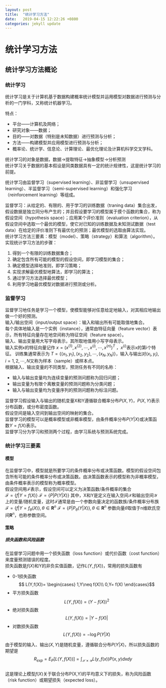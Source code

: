 ```yaml
---
layout: post
title:  "统计学习方法"
date:   2019-04-15 12:22:26 +0800
categories: jekyll update
---
```


# 统计学习方法  
## 统计学习方法概论 
### 统计学习  
统计学习是关于计算机基于数据构建概率统计模型并运用模型对数据进行预测与分析的一门学科，又称统计机器学习。  
  
特点：  
* 平台——计算机及网络；  
* 研究对象——数据；  
* 目的——对数据（特别是未知数据）进行预测与分析；  
* 方法——构建模型并应用模型进行预测与分析；
* 概率论、统计学、信息论、计算理论、最优化理论及计算机科学交叉学科。  
  
统计学习的对象是数据，数据$\rightarrow$提取特征$\rightarrow$抽象模型$\rightarrow$分析预测  
统计学习关于数据的基本假设是同类数据具有一定的统计规律性，这是统计学习的前提。  
  
统计学习由监督学习（supervised learning）、非监督学习（unsupervised learning）、半监督学习（semi-supervised learning）和强化学习（reinforcement learning）等组成。  
  
监督学习：从给定的、有限的、用于学习的训练数据（traning data）集合出发，假设数据是独立同分布产生的；并且假设要学习的模型属于摸个函数的集合，称为假设空间（hypothesis space）；应用某个评价准则（evaluation criterion），从假设空间中选取一个最优的模型，使它对已知的训练数据及未知测试数据（test data）在给定的评价准则下有最优化的预测；最优模型的选取由算法实现。  
统计学习方法三要素：模型（model）、策略（strategy）和算法（algorithm）。  
实现统计学习方法的步骤：  
1. 得到一个有限的训练数据集合；
2. 确定包含所有可能的模型的假设空间，即学习模型的集合；
3. 确定模型选择地准则，即学习策略；
4. 实现求解最优模型地算法，即学习的算法；
5. 通过学习方法选择最优模型；
6. 利用学习地最优模型对数据进行预测或分析。  
  
### 监督学习  
监督学习地任务是学习一个模型，使模型能够对任意给定地输入，对其相应地输出做一个好的预测。   
输入/输出空间（input/output space）：输入和输出所有可能取值地集合。  
每个具体地输入是一个实例（instance），通常由特征向量（feature vector）表示，所有特征向量存在地空间称为特征空间（feature space）。  
输入、输出变量用大写字母表示，其所取地值用小写字母表示。  
输入实例x的特征向量记作 $x=(x^{(1)},x^{(2)},\cdots,x^{(i)},\cdots,x^{(n)})^{T}$  ，$x^{(i)}$表示x的第i个特征。
训练集通常表示为 $T=\{(x_1,y_1),(x_2,y_2),\cdots,(x_N,y_N)\}$，输入与输出对$(x_i,y_i), i=1,2,\cdots,N$又称为样本（sample）或样本点。  
根据输入、输出变量的不同类型，预测任务有不同的名称：
* 输入与输出变量均为连续变量的预测问题称为回归问题；
* 输出变量为有限个离散变量的预测问题称为分类问题；
* 输入与输出变量均为变量序列的预测问题称为标注问题。

监督学习假设输入与输出的随机变量X和Y遵循联合概率分布$P(X,Y)$，$P(X,Y)$表示分布函数，或分布密度函数。  
假设空间是输入空间到输出空间的映射的集合。  
监督学习的模型可以是概率模型或非概率模型，由条件概率分布$P(Y|X)$或决策函数$Y=f(X)$表示。  
监督学习分为学习和预测两个过程，由学习系统与预测系统完成。  
### 统计学习三要素
#### 模型
在监督学习中，模型就是所要学习的条件概率分布或决策函数。模型的假设空间包含所有可能的条件概率分布或决策函数。由决策函数表示的模型称为非概率模型，由条件概率表示的模型称为概率模型。  
假设空间用$\mathcal{F}$表示，假设空间可以定义为决策函数/条件概率的集合  
$\mathcal{F}=\{f|Y=f(X)\}$
$\mathcal{F}=\{P|P(Y|X)\}$
其中，X和Y是定义在输入空间$\mathcal{X}$和输出空间$\mathcal{Y}$上的变量/随机变量，这时$\mathcal{F}$通常是由一个参数向量决定的函数族/条件概率分布族  
$\mathcal{F}=\{f|Y=f_{\theta}(X)\},\theta\in \mathbf{R}^{n}$
$\mathcal{F}=\{P|P_{\theta}(Y|X)\},\theta\in \mathbf{R}^{n}$
参数向量$\theta$取值于n维欧氏空间$\mathbf{R}^{n}$，也称参数空间。  
#### 策略
##### 损失函数和风险函数
在监督学习问题中用一个损失函数（loss function）或代价函数（cost function）来度量预测错误的程度。  
损失函数是$f(X)$和Y的非负实值函数，记作$L(Y,f(X))$，常用的损失函数有  
* 0-1损失函数  
$$ L(Y,f(X))=
\begin{cases}
1,Y\neq f(X)\\
0,Y= f(X)
\end{cases}$$  
* 平方损失函数  
$$L(Y,f(X))=(Y-f(X))^2$$  
* 绝对损失函数  
$$L(Y,f(X))=|Y-f(X)|$$  
* 对数损失函数  
$$L(Y,f(X))=-\log P(Y|X)$$  
  
由于模型的输入、输出$(X,Y)$是随机变量，遵循联合分布$P(Y|X)$，所以损失函数的期望是  
$$R_{exp}=E_{P}[L(Y,f(X))]=\int_{\mathcal{X}\times\mathcal{Y}}L(y,f(x))P(x,y)dxdy$$  
这是理论上模型$f(X)$关于联合分布P(X,Y)的平均意义下的损失，称为风险函数（risk function）或期望损失（expected loss）。  